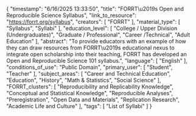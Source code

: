 {
    "timestamp": "6/16/2025 13:33:50",
    "title": "FORRT\u2019s Open and Reproducible Science Syllabus",
    "link_to_resource": "https://forrt.org/syllabus",
    "creators": [
        "FORRT"
    ],
    "material_type": [
        "Syllabus",
        "Syllabi"
    ],
    "education_level": [
        "College / Upper Division (Undergraduates)",
        "Graduate / Professional",
        "Career /Technical",
        "Adult Education"
    ],
    "abstract": "To provide educators with an example of how they can draw resources from FORRT\u2019s educational nexus to integrate open scholarship into their teaching, FORRT has developed an Open and Reproducible Science 101 syllabus.",
    "language": [
        "English"
    ],
    "conditions_of_use": "Public Domain",
    "primary_user": [
        "Student",
        "Teacher"
    ],
    "subject_areas": [
        "Career and Technical Education",
        "Education",
        "History",
        "Math & Statistics",
        "Social Science"
    ],
    "FORRT_clusters": [
        "Reproducibility and Replicability Knowledge",
        "Conceptual and Statistical Knowledge",
        "Reproducible Analyses",
        "Preregistration",
        "Open Data and Materials",
        "Replication Research",
        "Academic Life and Culture"
    ],
    "tags": [
        "List of Syllabi"
    ]
}